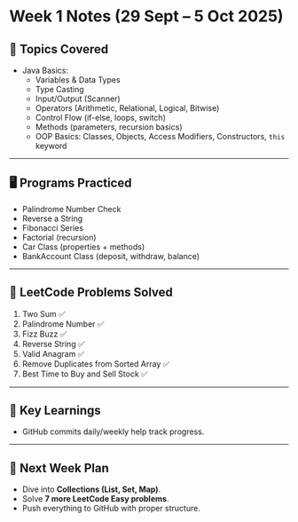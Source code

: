 # Week 1 Notes (29 Sept – 5 Oct 2025)

## 📌 Topics Covered
- Java Basics:
  - Variables & Data Types
  - Type Casting
  - Input/Output (Scanner)
  - Operators (Arithmetic, Relational, Logical, Bitwise)
  - Control Flow (if-else, loops, switch)
  - Methods (parameters, recursion basics)
  - OOP Basics: Classes, Objects, Access Modifiers, Constructors, `this` keyword

---

## 🖥️ Programs Practiced
- Palindrome Number Check
- Reverse a String
- Fibonacci Series
- Factorial (recursion)
- Car Class (properties + methods)
- BankAccount Class (deposit, withdraw, balance)

---

## 🔗 LeetCode Problems Solved
1. Two Sum ✅  
2. Palindrome Number ✅  
3. Fizz Buzz ✅  
4. Reverse String ✅  
5. Valid Anagram ✅  
6. Remove Duplicates from Sorted Array ✅  
7. Best Time to Buy and Sell Stock ✅  

---

## 📝 Key Learnings 
- GitHub commits daily/weekly help track progress.  

---

## 🚀 Next Week Plan
- Dive into **Collections (List, Set, Map)**.  
- Solve **7 more LeetCode Easy problems**.  
- Push everything to GitHub with proper structure.  
